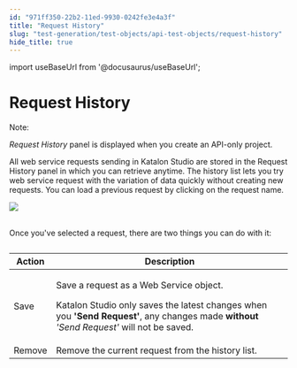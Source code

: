 ```yaml
---
id: "971ff350-22b2-11ed-9930-0242fe3e4a3f"
title: "Request History"
slug: "test-generation/test-objects/api-test-objects/request-history"
hide_title: true
---
```

import useBaseUrl from '@docusaurus/useBaseUrl';

  

# <a id="id" class="anchor_top_offset"/><a id="ariaid-title1" class="anchor_top_offset"/>Request History

  
    
<div xmlns="http://www.w3.org/1999/xhtml" className="note note note_note"><span className="note__title">Note:</span> 
  <p className="p">
    <em className="ph i">Request History</em> panel is displayed when you create an
    API-only project.</p>
</div>
    
<p xmlns="http://www.w3.org/1999/xhtml" className="p">All web service requests sending in Katalon Studio are stored in   the Request History panel in which you can retrieve anytime. The   history list lets you try web service request with the variation of   data quickly without creating new requests. You can load a   previous request by clicking on the request name.</p> 
    
<p xmlns="http://www.w3.org/1999/xhtml" className="p">   <img className="image" src={useBaseUrl("https://github.com/katalon-studio/docs-images/raw/master/katalon-studio/docs/request-history/request_history.png")} /><br /><br /> </p> 
    
<p xmlns="http://www.w3.org/1999/xhtml" className="p">Once you've selected a request, there are two things you can do   with it:</p> 
    
<table xmlns="http://www.w3.org/1999/xhtml" className="table"><caption /><thead className="thead">     <tr className>       <th className="entry anchor_top_offset" id="id__entry__1">Action</th>       <th className="entry anchor_top_offset" id="id__entry__2">Description</th>     </tr>   </thead><tbody className="tbody">     <tr className>       <td className="entry" headers="id__entry__1 id__entry__2 ">Save</td>       <td className="entry" headers="id__entry__1 id__entry__2 ">         <p className="p">Save a request as a Web Service object.</p>         <p className="p">Katalon Studio only saves the latest changes when you           <strong className="ph b">'Send Request'</strong>, any changes made           <strong className="ph b">without</strong>           <em className="ph i">'Send Request'</em> will not be           saved.</p>       </td>     </tr>     <tr className>       <td className="entry" headers="id__entry__1 id__entry__2 ">Remove</td>       <td className="entry" headers="id__entry__1 id__entry__2 ">Remove the current request from the history list.</td>     </tr>   </tbody></table> 
  

